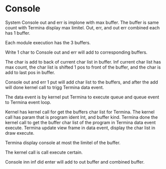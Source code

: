 # Console

System Console out and err is implone with max buffer.
The buffer is same count with Termina display max limitel.
Out, err, and out err combined each has 1 buffer.

Each module execution has the 3 buffers.

Write 1 char to Console out and err will add to
corresponding buffers.

The char is add to back of current char list in buffer.
Inf current char list has max count, the char list is shifted
1 pos to front of the buffer, and the char is add to last pos
in buffer.

Console out and err 1 put will add char list to the buffers, and
after the add will done kernel call to trigg Termina data event.

The data event is by kernel put Termina to execute queue and queue event
to Termina event loop.

Kernel has kernel call for get the buffers char list for Termina.
The kernel call has param that is program ident Int, and buffer kind.
Termina done the kernel call to get the buffer char list of the program
in Termina data event execute.
Termina update view frame in data event, display the char list in
draw execute.

Termina display console at most the limitel of the buffer.

The kernel call is call execute certain.

Console inn inf did enter will add to out buffer and combined buffer.